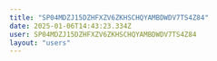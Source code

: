```yaml
---
title: "SP04MDZJ15DZHFXZV6ZKHSCHQYAMBDWDV7TS4Z84"
date: 2025-01-06T14:43:23.334Z
user: SP04MDZJ15DZHFXZV6ZKHSCHQYAMBDWDV7TS4Z84
layout: "users"
---
```

    